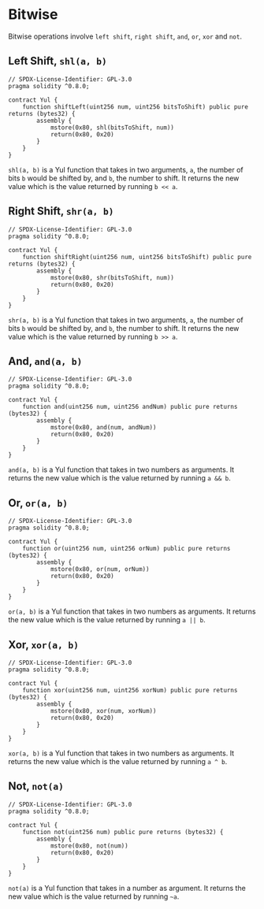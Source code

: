 # Bitwise

Bitwise operations involve `left shift`, `right shift`, `and`, `or`, `xor` and `not`.

## Left Shift, `shl(a, b)`

```solidity
// SPDX-License-Identifier: GPL-3.0
pragma solidity ^0.8.0;

contract Yul {
    function shiftLeft(uint256 num, uint256 bitsToShift) public pure returns (bytes32) {
        assembly {
            mstore(0x80, shl(bitsToShift, num))
            return(0x80, 0x20)
        }
    }
}
```
`shl(a, b)` is a Yul function that takes in two arguments, `a`, the number of bits `b` would be shifted by, and `b`, the number to shift. It returns the new value which is the value returned by running `b << a`.

## Right Shift, `shr(a, b)`

```solidity
// SPDX-License-Identifier: GPL-3.0
pragma solidity ^0.8.0;

contract Yul {
    function shiftRight(uint256 num, uint256 bitsToShift) public pure returns (bytes32) {
        assembly {
            mstore(0x80, shr(bitsToShift, num))
            return(0x80, 0x20)
        }
    }
}
```

`shr(a, b)` is a Yul function that takes in two arguments, `a`, the number of bits `b` would be shifted by, and `b`, the number to shift. It returns the new value which is the value returned by running `b >> a`.

## And, `and(a, b)`

```solidity
// SPDX-License-Identifier: GPL-3.0
pragma solidity ^0.8.0;

contract Yul {
    function and(uint256 num, uint256 andNum) public pure returns (bytes32) {
        assembly {
            mstore(0x80, and(num, andNum))
            return(0x80, 0x20)
        }
    }
}
```

`and(a, b)` is a Yul function that takes in two numbers as arguments. It returns the new value which is the value returned by running `a && b`.

## Or, `or(a, b)`

```solidity
// SPDX-License-Identifier: GPL-3.0
pragma solidity ^0.8.0;

contract Yul {
    function or(uint256 num, uint256 orNum) public pure returns (bytes32) {
        assembly {
            mstore(0x80, or(num, orNum))
            return(0x80, 0x20)
        }
    }
}
```

`or(a, b)` is a Yul function that takes in two numbers as arguments. It returns the new value which is the value returned by running `a || b`.

## Xor, `xor(a, b)`

```solidity
// SPDX-License-Identifier: GPL-3.0
pragma solidity ^0.8.0;

contract Yul {
    function xor(uint256 num, uint256 xorNum) public pure returns (bytes32) {
        assembly {
            mstore(0x80, xor(num, xorNum))
            return(0x80, 0x20)
        }
    }
}
```

`xor(a, b)` is a Yul function that takes in two numbers as arguments. It returns the new value which is the value returned by running `a ^ b`.

## Not, `not(a)`

```solidity
// SPDX-License-Identifier: GPL-3.0
pragma solidity ^0.8.0;

contract Yul {
    function not(uint256 num) public pure returns (bytes32) {
        assembly {
            mstore(0x80, not(num))
            return(0x80, 0x20)
        }
    }
}
```

`not(a)` is a Yul function that takes in a number as argument. It returns the new value which is the value returned by running `~a`.